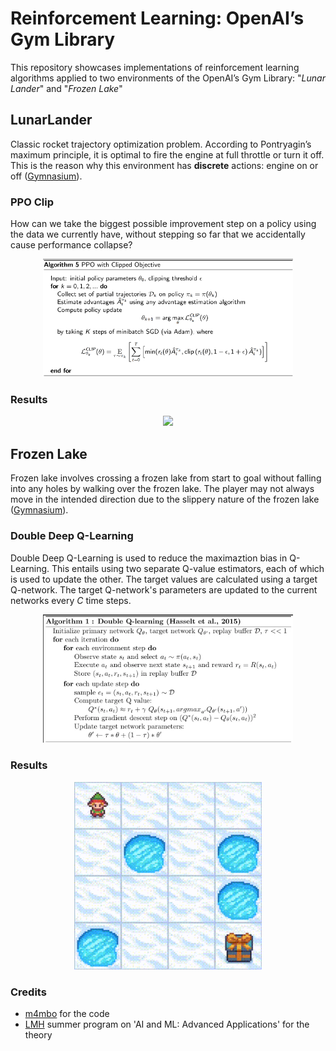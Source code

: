 # Reinforcement Learning: OpenAI’s Gym Library

This repository showcases implementations of reinforcement learning algorithms applied to two environments of the OpenAI’s Gym Library: "*Lunar Lander*" and "*Frozen Lake*"

## LunarLander

Classic rocket trajectory optimization problem. According to Pontryagin’s maximum principle, it is optimal to fire the engine at full throttle or turn it off. This is the reason why this environment has **discrete** actions: engine on or off ([Gymnasium](https://gymnasium.farama.org/environments/box2d/lunar_lander/#lunar-lander)).

### PPO Clip

How can we take the biggest possible improvement step on a policy using the data we currently have, without stepping so far that we accidentally cause performance collapse?

<div align="center">
  <img src="res/ppo_algo.png" width="400"/>
</div>

### Results

<div align="center">
  <img src="https://github.com/M4mbo/PPO_Clip_for_LunarLander/assets/115642529/670b9f08-b424-4c43-acb9-98abe4aefbc1" width="400"/>
</div>

## Frozen Lake

Frozen lake involves crossing a frozen lake from start to goal without falling into any holes by walking over the frozen lake. The player may not always move in the intended direction due to the slippery nature of the frozen lake ([Gymnasium](https://gymnasium.farama.org/environments/box2d/lunar_lander/#lunar-lander)).

### Double Deep Q-Learning

Double Deep Q-Learning is used to reduce the maximaztion bias in Q-Learning. This entails using two separate Q-value estimators, each of which is used to update the other. The target values are calculated using a target Q-network. The target Q-network's parameters are updated to the current networks every $C$ time steps.


<div align="center">
  <img src="res/ddql_algo.png" width="400"/>
</div>

### Results

<div align="center">
  <img src="res/frozen_lake_demo.gif" width="300"/>
</div>

### Credits

* [m4mbo](https://github.com/m4mbo) for the code
* [LMH](https://www.lmh.ox.ac.uk/) summer program on 'AI and ML: Advanced Applications' for the theory
